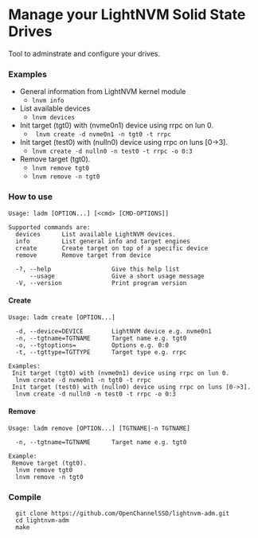 # Manage your LightNVM Solid State Drives

Tool to adminstrate and configure your drives.

### Examples
- General information from LightNVM kernel module
  - ```lnvm info```
- List available devices
  - ```lnvm devices```
- Init target (tgt0) with (nvme0n1) device using rrpc on lun 0.
  - ``` lnvm create -d nvme0n1 -n tgt0 -t rrpc```
- Init target (test0) with (nulln0) device using rrpc on luns [0->3].
  - ```lnvm create -d nulln0 -n test0 -t rrpc -o 0:3```
- Remove target (tgt0).
  - ```lnvm remove tgt0```
  - ```lnvm remove -n tgt0```

### How to use

```
Usage: ladm [OPTION...] [<cmd> [CMD-OPTIONS]]

Supported commands are:
  devices      List available LightNVM devices.
  info         List general info and target engines
  create       Create target on top of a specific device
  remove       Remove target from device

  -?, --help                 Give this help list
      --usage                Give a short usage message
  -V, --version              Print program version
```

#### Create

```
Usage: ladm create [OPTION...]

  -d, --device=DEVICE        LightNVM device e.g. nvme0n1
  -n, --tgtname=TGTNAME      Target name e.g. tgt0
  -o, --tgtoptions=          Options e.g. 0:0
  -t, --tgttype=TGTTYPE      Target type e.g. rrpc

Examples:
 Init target (tgt0) with (nvme0n1) device using rrpc on lun 0.
  lnvm create -d nvme0n1 -n tgt0 -t rrpc
 Init target (test0) with (nulln0) device using rrpc on luns [0->3].
  lnvm create -d nulln0 -n test0 -t rrpc -o 0:3
```

#### Remove
```
Usage: ladm remove [OPTION...] [TGTNAME|-n TGTNAME]

  -n, --tgtname=TGTNAME      Target name e.g. tgt0

Example:
 Remove target (tgt0).
  lnvm remove tgt0
  lnvm remove -n tgt0
```
### Compile

```
  git clone https://github.com/OpenChannelSSD/lightnvm-adm.git
  cd lightnvm-adm
  make
```
